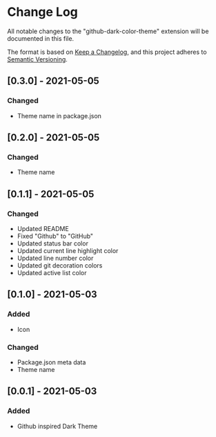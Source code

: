 # Change Log

All notable changes to the "github-dark-color-theme" extension will be documented in this file.

The format is based on [Keep a Changelog](https://keepachangelog.com/en/1.0.0/),
and this project adheres to [Semantic Versioning](https://semver.org/spec/v2.0.0.html).

## [0.3.0] - 2021-05-05
### Changed
- Theme name in package.json

## [0.2.0] - 2021-05-05
### Changed
- Theme name

## [0.1.1] - 2021-05-05
### Changed
- Updated README
- Fixed "Github" to "GitHub"
- Updated status bar color
- Updated current line highlight color
- Updated line number color
- Updated git decoration colors
- Updated active list color

## [0.1.0] - 2021-05-03
### Added
- Icon
### Changed
- Package.json meta data
- Theme name


## [0.0.1] - 2021-05-03
### Added
- Github inspired Dark Theme
